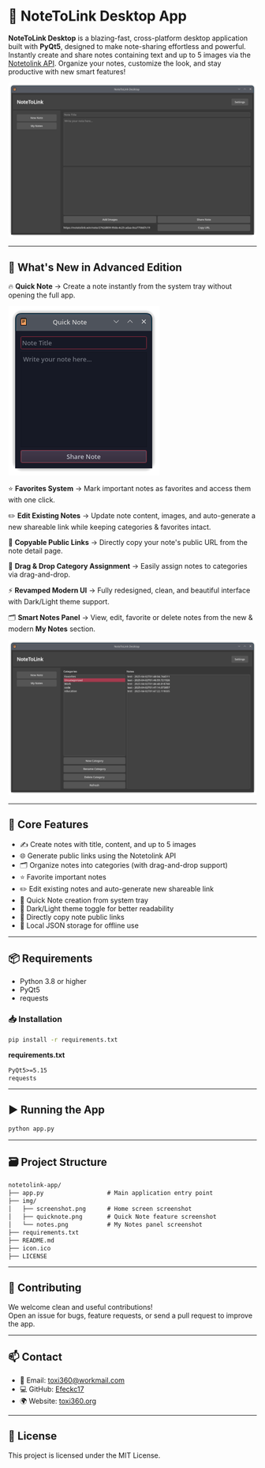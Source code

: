 # 🚀 NoteToLink Desktop App

**NoteToLink Desktop** is a blazing-fast, cross-platform desktop application built with **PyQt5**, designed to make note-sharing effortless and powerful. Instantly create and share notes containing text and up to 5 images via the [Notetolink API](https://notetolink.win). Organize your notes, customize the look, and stay productive with new smart features!

![App Screenshot](img/screenshot.png)

---

## 🌟 What's New in Advanced Edition

🔥 **Quick Note** → Create a note instantly from the system tray without opening the full app.

![Quick Note Screenshot](img/quicknote.png)

⭐ **Favorites System** → Mark important notes as favorites and access them with one click.

✏️ **Edit Existing Notes** → Update note content, images, and auto-generate a new shareable link while keeping categories & favorites intact.

🔗 **Copyable Public Links** → Directly copy your note's public URL from the note detail page.

📂 **Drag & Drop Category Assignment** → Easily assign notes to categories via drag-and-drop.

⚡ **Revamped Modern UI** → Fully redesigned, clean, and beautiful interface with Dark/Light theme support.

🗂️ **Smart Notes Panel** → View, edit, favorite or delete notes from the new & modern **My Notes** section.

![Notes Panel Screenshot](img/notes.png)

---

## 🚀 Core Features

- ✍️ Create notes with title, content, and up to 5 images
- 🌐 Generate public links using the Notetolink API
- 🗂️ Organize notes into categories (with drag-and-drop support)
- ⭐ Favorite important notes
- ✏️ Edit existing notes and auto-generate new shareable link
- 🚀 Quick Note creation from system tray
- 🌙 Dark/Light theme toggle for better readability
- 🔗 Directly copy note public links
- 💾 Local JSON storage for offline use

---

## 📦 Requirements

- Python 3.8 or higher
- PyQt5
- requests

### 📥 Installation

```bash
pip install -r requirements.txt
```

**requirements.txt**
```
PyQt5>=5.15
requests
```

---

## ▶️ Running the App

```bash
python app.py
```

---

## 🗃️ Project Structure

```
notetolink-app/
├── app.py                  # Main application entry point
├── img/
│   ├── screenshot.png      # Home screen screenshot
│   ├── quicknote.png       # Quick Note feature screenshot
│   └── notes.png           # My Notes panel screenshot
├── requirements.txt
├── README.md
├── icon.ico
├── LICENSE
```

---

## 🤝 Contributing

We welcome clean and useful contributions!  
Open an issue for bugs, feature requests, or send a pull request to improve the app.

---

## 📫 Contact

- 📧 Email: [toxi360@workmail.com](mailto:toxi360@workmail.com)
- 💻 GitHub: [Efeckc17](https://github.com/Efeckc17)
- 🌍 Website: [toxi360.org](https://toxi360.org)

---

## 📄 License

This project is licensed under the MIT License.

